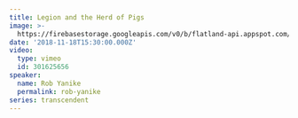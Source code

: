 ```yaml
---
title: Legion and the Herd of Pigs
image: >-
  https://firebasestorage.googleapis.com/v0/b/flatland-api.appspot.com/o/sermons%2FScreen%20Shot%202018-11-19%20at%2010.11.24%20AM.png?alt=media&token=b762a725-c791-4c43-9548-6320a947ae6d
date: '2018-11-18T15:30:00.000Z'
video:
  type: vimeo
  id: 301625656
speaker:
  name: Rob Yanike
  permalink: rob-yanike
series: transcendent
---
```


